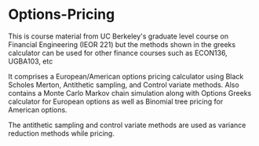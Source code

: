 # Options-Pricing
This is course material from UC Berkeley's graduate level course on Financial Engineering (IEOR 221) but the methods shown in the greeks calculator can be used for other finance courses such as ECON136, UGBA103, etc 

It comprises a European/American options pricing calculator using Black Scholes Merton, Antithetic sampling, and Control variate methods. Also contains a Monte Carlo Markov chain simulation along with Options Greeks calculator for European options as well as Binomial tree pricing for American options. 

The antithetic sampling and control variate methods are used as variance reduction methods while pricing. 
